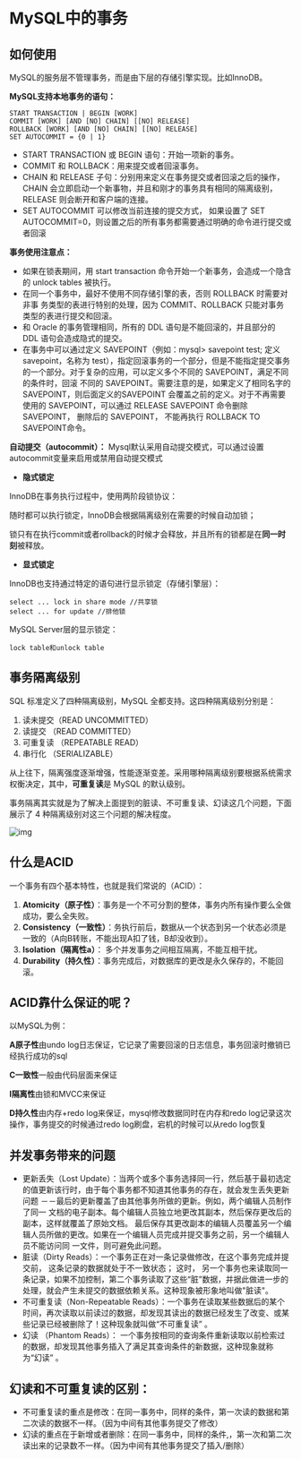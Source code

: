 

# MySQL中的事务

## 如何使用

MySQL的服务层不管理事务，而是由下层的存储引擎实现。比如InnoDB。

**MySQL支持本地事务的语句：**

```text
START TRANSACTION | BEGIN [WORK] 
COMMIT [WORK] [AND [NO] CHAIN] [[NO] RELEASE] 
ROLLBACK [WORK] [AND [NO] CHAIN] [[NO] RELEASE] 
SET AUTOCOMMIT = {0 | 1}
```

- START TRANSACTION 或 BEGIN 语句：开始一项新的事务。
- COMMIT 和 ROLLBACK：用来提交或者回滚事务。
- CHAIN 和 RELEASE 子句：分别用来定义在事务提交或者回滚之后的操作，CHAIN 会立即启动一个新事物，并且和刚才的事务具有相同的隔离级别，RELEASE 则会断开和客户端的连接。
- SET AUTOCOMMIT 可以修改当前连接的提交方式， 如果设置了 SET AUTOCOMMIT=0，则设置之后的所有事务都需要通过明确的命令进行提交或者回滚

**事务使用注意点：**

- 如果在锁表期间，用 start transaction 命令开始一个新事务，会造成一个隐含的 unlock
  tables 被执行。
- 在同一个事务中，最好不使用不同存储引擎的表，否则 ROLLBACK 时需要对非事
  务类型的表进行特别的处理，因为 COMMIT、ROLLBACK 只能对事务类型的表进行提交和回滚。
- 和 Oracle 的事务管理相同，所有的 DDL 语句是不能回滚的，并且部分的 DDL 语句会造成隐式的提交。
- 在事务中可以通过定义 SAVEPOINT（例如：mysql> savepoint test; 定义 savepoint，名称为 test），指定回滚事务的一个部分，但是不能指定提交事务的一个部分。对于复杂的应用，可以定义多个不同的 SAVEPOINT，满足不同的条件时，回滚
  不同的 SAVEPOINT。需要注意的是，如果定义了相同名字的 SAVEPOINT，则后面定义的SAVEPOINT 会覆盖之前的定义。对于不再需要使用的 SAVEPOINT，可以通过 RELEASE SAVEPOINT 命令删除 SAVEPOINT， 删除后的 SAVEPOINT， 不能再执行 ROLLBACK TO SAVEPOINT命令。

**自动提交（autocommit）：**
Mysql默认采用自动提交模式，可以通过设置autocommit变量来启用或禁用自动提交模式

- **隐式锁定**

InnoDB在事务执行过程中，使用两阶段锁协议：

随时都可以执行锁定，InnoDB会根据隔离级别在需要的时候自动加锁；

锁只有在执行commit或者rollback的时候才会释放，并且所有的锁都是在**同一时刻**被释放。

- **显式锁定**

InnoDB也支持通过特定的语句进行显示锁定（存储引擎层）：

```text
select ... lock in share mode //共享锁 
select ... for update //排他锁 
```

MySQL Server层的显示锁定：

```text
lock table和unlock table
```

## **事务隔离级别**

SQL 标准定义了四种隔离级别，MySQL 全都支持。这四种隔离级别分别是：

1. 读未提交（READ UNCOMMITTED）
2. 读提交 （READ COMMITTED）
3. 可重复读 （REPEATABLE READ）
4. 串行化 （SERIALIZABLE）

从上往下，隔离强度逐渐增强，性能逐渐变差。采用哪种隔离级别要根据系统需求权衡决定，其中，**可重复读**是 MySQL 的默认级别。

事务隔离其实就是为了解决上面提到的脏读、不可重复读、幻读这几个问题，下面展示了 4 种隔离级别对这三个问题的解决程度。

![img](https://cdn.jsdelivr.net/gh/mai-junxuan/Cloud-image/image/202209071634546.png)

## 什么是ACID

一个事务有四个基本特性，也就是我们常说的（ACID）：

1. **Atomicity（原子性）**：事务是一个不可分割的整体，事务内所有操作要么全做成功，要么全失败。
2. **Consistency（一致性）**：务执行前后，数据从一个状态到另一个状态必须是一致的（A向B转账，不能出现A扣了钱，B却没收到）。
3. **Isolation（隔离性a）**： 多个并发事务之间相互隔离，不能互相干扰。
4. **Durability（持久性）**：事务完成后，对数据库的更改是永久保存的，不能回滚。

## ACID靠什么保证的呢？

以MySQL为例：

**A原子性**由undo log日志保证，它记录了需要回滚的日志信息，事务回滚时撤销已经执行成功的sql

**C一致性**一般由代码层面来保证

**I隔离性**由锁和MVCC来保证

**D持久性**由内存+redo log来保证，mysql修改数据同时在内存和redo log记录这次操作，事务提交的时候通过redo log刷盘，宕机的时候可以从redo log恢复

## **并发事务带来的问题**

- 更新丢失（Lost Update）：当两个或多个事务选择同一行，然后基于最初选定的值更新该行时，由于每个事务都不知道其他事务的存在，就会发生丢失更新问题 －－最后的更新覆盖了由其他事务所做的更新。例如，两个编辑人员制作了同一 文档的电子副本。每个编辑人员独立地更改其副本，然后保存更改后的副本，这样就覆盖了原始文档。 最后保存其更改副本的编辑人员覆盖另一个编辑人员所做的更改。如果在一个编辑人员完成并提交事务之前，另一个编辑人员不能访问同 一文件，则可避免此问题。
- 脏读（Dirty Reads）：一个事务正在对一条记录做修改，在这个事务完成并提交前， 这条记录的数据就处于不一致状态； 这时， 另一个事务也来读取同一条记录，如果不加控制，第二个事务读取了这些“脏”数据，并据此做进一步的处理，就会产生未提交的数据依赖关系。这种现象被形象地叫做"脏读"。
- 不可重复读（Non-Repeatable Reads）：一个事务在读取某些数据后的某个时间，再次读取以前读过的数据，却发现其读出的数据已经发生了改变、或某些记录已经被删除了！这种现象就叫做“不可重复读” 。
- 幻读 （Phantom Reads）： 一个事务按相同的查询条件重新读取以前检索过的数据，却发现其他事务插入了满足其查询条件的新数据，这种现象就称为“幻读” 。

## **幻读和不可重复读的区别：**

- 不可重复读的重点是修改：在同一事务中，同样的条件，第一次读的数据和第二次读的数据不一样。（因为中间有其他事务提交了修改）
- 幻读的重点在于新增或者删除：在同一事务中，同样的条件,，第一次和第二次读出来的记录数不一样。（因为中间有其他事务提交了插入/删除）

